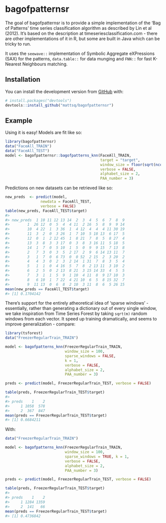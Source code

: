 
<!-- README.md is generated from README.Rmd. Please edit that file -->

# bagofpatternsr

<!-- badges: start -->

<!-- badges: end -->

The goal of bagofpatternsr is to provide a simple implementation of the
‘Bag of Patterns’ time series classification algorithm as described by
Lin et al (2012). It’s based on the description at
timeseriesclassification.com - there are other implementations of it in
R, but some are built in Java which can be tricky to run.

It uses the `seewave::` implementation of Symbolic Aggregate eXPressions
(SAX) for the patterns, `data.table::` for data munging and `FNN::` for
fast K-Nearest Neighbours matching.

## Installation

You can install the development version from
[GitHub](https://github.com/) with:

``` r
# install.packages("devtools")
devtools::install_github("mattsq/bagofpatternsr")
```

## Example

Using it is easy\! Models are fit like so:

``` r
library(bagofpatternsr)
data("FaceAll_TRAIN")
data("FaceAll_TEST")
model <- bagofpatternsr::bagofpatterns_knn(FaceAll_TRAIN, 
                                           target = "target",
                                           window_size = floor(sqrt(ncol(FaceAll_TRAIN))),
                                           verbose = FALSE, 
                                           alphabet_size = 2, 
                                           PAA_number = 3)
```

Predictions on new datasets can be retrieved like so:

``` r
new_preds  <- predict(model, 
                newdata = FaceAll_TEST,
                verbose = FALSE)
table(new_preds, FaceAll_TEST$target)
#>          
#> new_preds  1 10 11 12 13 14  2  3  4  5  6  7  8  9
#>        1  26 12  0  5  4  4 11  2 16  5  8  9  9 14
#>        10  4 22  1  3 36  1  4 12  4  4  4 11 30 19
#>        11  3  2  0  3 26  1  7 10  5 18 13  6 17  5
#>        12  0  1  2 12 45  1  8 21  7  8  5  8 27  4
#>        13  3  8  3  3 17  0  3  8  3 16 11  5 18  5
#>        14  1  7  0  5 10  1  5  0  9  9 15  7 13  8
#>        2   7  3  0  3  5  2 17  2  9  6 14 13 11  7
#>        3   1  7  0  6 73  0  0 52  2 15  2  3 20  2
#>        4   4  3  0  2  3  2 14  1 31  7  8  3  5  4
#>        5   1  1  0  4 16  5  7  8  2 13 11  3 10  2
#>        6   2  5  0  2 13  8 21  3 15 14 33  4  5  5
#>        7   3  1  1  5  9  1 10  4 11  8  9 17 10  3
#>        8   6 10  1  7 22  4 21 10  6  5  8 15 32  7
#>        9  11 13  0  6  8  2 10  3 11  8  6  5 26 15
mean(new_preds == FaceAll_TEST$target)
#> [1] 0.1704142
```

There’s support for the entirely atheoretical idea of ‘sparse windows’ -
essentially, rather than generating a dictionary out of every single
window, we take inspiration from Time Series Forest by taking `sqrt(m)`
random windows from each vector. It speed up training dramatically, and
seems to improve generalization - compare:

``` r
library(tsforest)
data("FreezerRegularTrain_TRAIN")

model <- bagofpatterns_knn(FreezerRegularTrain_TRAIN, 
                           window_size = 100, 
                           sparse_windows = FALSE, 
                           k = 1, 
                           verbose = FALSE, 
                           alphabet_size = 2,
                           PAA_number = 3)

preds <- predict(model, FreezerRegularTrain_TEST, verbose = FALSE)

table(preds, FreezerRegularTrain_TEST$target)
#>      
#> preds    1    2
#>     1 1058  578
#>     2  367  847
mean(preds == FreezerRegularTrain_TEST$target)
#> [1] 0.6684211
```

With:

``` r
data("FreezerRegularTrain_TRAIN")

model <- bagofpatterns_knn(FreezerRegularTrain_TRAIN, 
                           window_size = 100, 
                           sparse_windows = TRUE, k = 1, 
                           verbose = FALSE, 
                           alphabet_size = 2,
                           PAA_number = 3)

preds <- predict(model, FreezerRegularTrain_TEST, verbose = FALSE)

table(preds, FreezerRegularTrain_TEST$target)
#>      
#> preds    1    2
#>     1 1284 1359
#>     2  141   66
mean(preds == FreezerRegularTrain_TEST$target)
#> [1] 0.4736842
```
